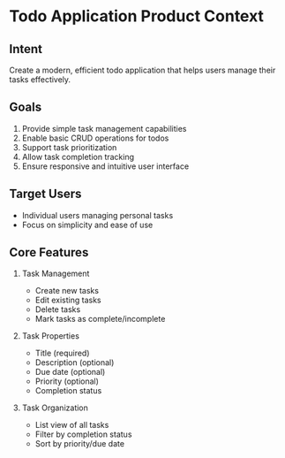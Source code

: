 # Todo Application Product Context

## Intent
Create a modern, efficient todo application that helps users manage their tasks effectively.

## Goals
1. Provide simple task management capabilities
2. Enable basic CRUD operations for todos
3. Support task prioritization
4. Allow task completion tracking
5. Ensure responsive and intuitive user interface

## Target Users
- Individual users managing personal tasks
- Focus on simplicity and ease of use

## Core Features
1. Task Management
   - Create new tasks
   - Edit existing tasks
   - Delete tasks
   - Mark tasks as complete/incomplete

2. Task Properties
   - Title (required)
   - Description (optional)
   - Due date (optional)
   - Priority (optional)
   - Completion status

3. Task Organization
   - List view of all tasks
   - Filter by completion status
   - Sort by priority/due date

